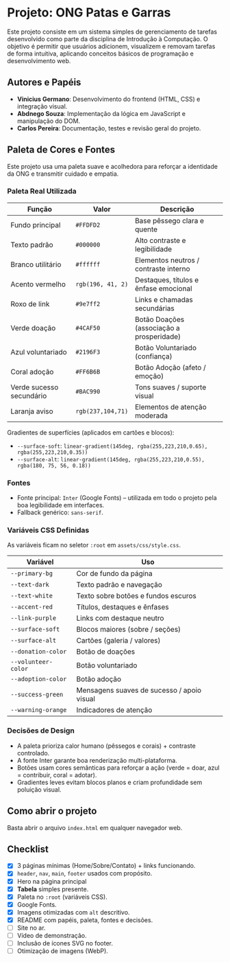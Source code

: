 # Projeto: ONG Patas e Garras

Este projeto consiste em um sistema simples de gerenciamento de tarefas desenvolvido como parte da disciplina de Introdução à Computação. O objetivo é permitir que usuários adicionem, visualizem e removam tarefas de forma intuitiva, aplicando conceitos básicos de programação e desenvolvimento web.

## Autores e Papéis

- **Vinicius Germano**: Desenvolvimento do frontend (HTML, CSS) e integração visual.
- **Abdnego Souza**: Implementação da lógica em JavaScript e manipulação do DOM.
- **Carlos Pereira**: Documentação, testes e revisão geral do projeto.

## Paleta de Cores e Fontes

Este projeto usa uma paleta suave e acolhedora para reforçar a identidade da ONG e transmitir cuidado e empatia.

### Paleta Real Utilizada
| Função | Valor | Descrição |
|--------|-------|-----------|
| Fundo principal | `#FFDFD2` | Base pêssego clara e quente |
| Texto padrão | `#000000` | Alto contraste e legibilidade |
| Branco utilitário | `#ffffff` | Elementos neutros / contraste interno |
| Acento vermelho | `rgb(196, 41, 2)` | Destaques, títulos e ênfase emocional |
| Roxo de link | `#9e7ff2` | Links e chamadas secundárias |
| Verde doação | `#4CAF50` | Botão Doações (associação a prosperidade) |
| Azul voluntariado | `#2196F3` | Botão Voluntariado (confiança) |
| Coral adoção | `#FF6B6B` | Botão Adoção (afeto / emoção) |
| Verde sucesso secundário | `#BAC990` | Tons suaves / suporte visual |
| Laranja aviso | `rgb(237,104,71)` | Elementos de atenção moderada |

Gradientes de superfícies (aplicados em cartões e blocos):
- `--surface-soft`: `linear-gradient(145deg, rgba(255,223,210,0.65), rgba(255,223,210,0.35))`
- `--surface-alt`: `linear-gradient(145deg, rgba(255,223,210,0.55), rgba(180, 75, 56, 0.18))`

### Fontes
- Fonte principal: `Inter` (Google Fonts) – utilizada em todo o projeto pela boa legibilidade em interfaces.
- Fallback genérico: `sans-serif`.

### Variáveis CSS Definidas
As variáveis ficam no seletor `:root` em `assets/css/style.css`.

| Variável | Uso |
|----------|-----|
| `--primary-bg` | Cor de fundo da página |
| `--text-dark` | Texto padrão e navegação |
| `--text-white` | Texto sobre botões e fundos escuros |
| `--accent-red` | Títulos, destaques e ênfases |
| `--link-purple` | Links com destaque neutro |
| `--surface-soft` | Blocos maiores (sobre / seções) |
| `--surface-alt` | Cartões (galeria / valores) |
| `--donation-color` | Botão de doações |
| `--volunteer-color` | Botão voluntariado |
| `--adoption-color` | Botão adoção |
| `--success-green` | Mensagens suaves de sucesso / apoio visual |
| `--warning-orange` | Indicadores de atenção |

### Decisões de Design
- A paleta prioriza calor humano (pêssegos e corais) + contraste controlado.
- A fonte Inter garante boa renderização multi-plataforma.
- Botões usam cores semânticas para reforçar a ação (verde = doar, azul = contribuir, coral = adotar).
- Gradientes leves evitam blocos planos e criam profundidade sem poluição visual.

## Como abrir o projeto

Basta abrir o arquivo `index.html` em qualquer navegador web.

## Checklist

- [x]  3 páginas mínimas (Home/Sobre/Contato) + links funcionando.
- [x]  `header`, `nav`, `main`, `footer` usados com propósito.
- [x]  Hero na página principal
- [x]  **Tabela** simples presente.
- [x]  Paleta no `:root` (variáveis CSS).
- [x]  Google Fonts.
- [x]  Imagens otimizadas com `alt` descritivo.
- [x]  README com papéis, paleta, fontes e decisões.
- [ ]  Site no ar.
- [ ]  Vídeo de demonstração.
- [ ]  Inclusão de ícones SVG no footer.
- [ ]  Otimização de imagens (WebP).
